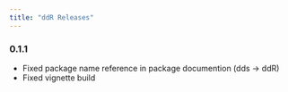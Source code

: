 ```yaml
---
title: "ddR Releases"
---
```


### 0.1.1
* Fixed package name reference in package documention (dds -> ddR)
* Fixed vignette build
